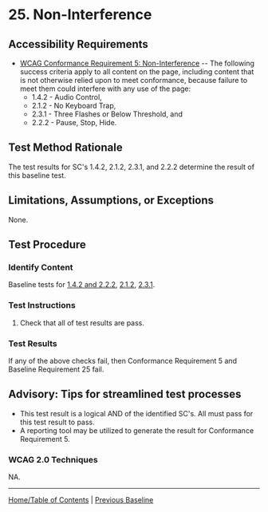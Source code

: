 # 25. Non-Interference
## Accessibility Requirements
* [WCAG Conformance Requirement 5: Non-Interference](https://www.w3.org/TR/WCAG20/#cc5) -- The following success criteria apply to all content on the page, including content that is not otherwise relied upon to meet conformance, because failure to meet them could interfere with any use of the page:
  * 1.4.2 - Audio Control,
  * 2.1.2 - No Keyboard Trap,
  * 2.3.1 - Three Flashes or Below Threshold, and
  * 2.2.2 - Pause, Stop, Hide.

## Test Method Rationale
The test results for SC's 1.4.2, 2.1.2, 2.3.1, and 2.2.2 determine the result of this baseline test.

## Limitations, Assumptions, or Exceptions
None.

## Test Procedure 
### Identify Content
Baseline tests for [1.4.2 and 2.2.2](21TimedEvents), [2.1.2](01Keyboard), [2.3.1](09Flashing).

### Test Instructions
1. Check that all of test results are pass.

### Test Results
If any of the above checks fail, then Conformance Requirement 5 and Baseline Requirement 25 fail.

## Advisory: Tips for streamlined test processes
* This test result is a logical AND of the identified SC's. All must pass for this test result to pass. 
* A reporting tool may be utilized to generate the result for Conformance Requirement 5.

### WCAG 2.0 Techniques
NA.


----------------------------------------
[Home/Table of Contents](index.md) | [Previous Baseline](24Parsing.md)
